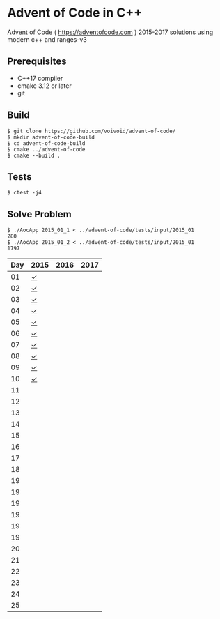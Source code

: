 # Advent of Code in C++

Advent of Code ( https://adventofcode.com ) 2015-2017 solutions using modern c++ and ranges-v3

Prerequisites
-----

* C++17 compiler
* cmake 3.12 or later
* git

Build
-----

    $ git clone https://github.com/voivoid/advent-of-code/
    $ mkdir advent-of-code-build
    $ cd advent-of-code-build
    $ cmake ../advent-of-code
    $ cmake --build .

Tests
-----

    $ ctest -j4

Solve Problem
-----

    $ ./AocApp 2015_01_1 < ../advent-of-code/tests/input/2015_01
    280
    $ ./AocApp 2015_01_2 < ../advent-of-code/tests/input/2015_01
    1797

Day | 2015 | 2016 | 2017
--- | ---- | ---- | ----
01  | [✓](https://github.com/voivoid/advent-of-code/blob/master/src/2015/problem_01.cpp)     |      |
02  | [✓](https://github.com/voivoid/advent-of-code/blob/master/src/2015/problem_02.cpp)     |      |
03  | [✓](https://github.com/voivoid/advent-of-code/blob/master/src/2015/problem_03.cpp)     |      |
04  | [✓](https://github.com/voivoid/advent-of-code/blob/master/src/2015/problem_04.cpp)     |      |
05  | [✓](https://github.com/voivoid/advent-of-code/blob/master/src/2015/problem_05.cpp)     |      |
06  | [✓](https://github.com/voivoid/advent-of-code/blob/master/src/2015/problem_06.cpp)     |      |
07  | [✓](https://github.com/voivoid/advent-of-code/blob/master/src/2015/problem_07.cpp)     |      |
08  | [✓](https://github.com/voivoid/advent-of-code/blob/master/src/2015/problem_08.cpp)     |      |
09  | [✓](https://github.com/voivoid/advent-of-code/blob/master/src/2015/problem_09.cpp)     |      |
10  | [✓](https://github.com/voivoid/advent-of-code/blob/master/src/2015/problem_10.cpp)     |      |
11  |      |      |
12  |      |      |
13  |      |      |
14  |      |      |
15  |      |      |
16  |      |      |
17  |      |      |
18  |      |      |
19  |      |      |
19  |      |      |
19  |      |      |
19  |      |      |
19  |      |      |
19  |      |      |
20  |      |      |
21  |      |      |
22  |      |      |
23  |      |      |
24  |      |      |
25  |      |      |

